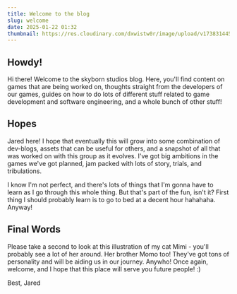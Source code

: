 ```yaml
---
title: Welcome to the blog
slug: welcome
date: 2025-01-22 01:32
thumbnail: https://res.cloudinary.com/dxwistw0r/image/upload/v1738314455/mimi_cover_mkvgdp.jpg
---
```

## Howdy!

Hi there! Welcome to the skyborn studios blog. Here, you'll find content on games that are being worked on, thoughts straight from the developers of our games, guides on how to do lots of different stuff related to game development and software engineering, and a whole bunch of other stuff!

## Hopes

Jared here! I hope that eventually this will grow into some combination of dev-blogs, assets that can be useful for others, and a snapshot of all that was worked on with this group as it evolves. I've got big ambitions in the games we've got planned, jam packed with lots of story, trials, and tribulations. 

I know I'm not perfect, and there's lots of things that I'm gonna have to learn as I go through this whole thing. But that's part of the fun, isn't it? First thing I should probably learn is to go to bed at a decent hour hahahaha. Anyway!

## Final Words

Please take a second to look at this illustration of my cat Mimi - you'll probably see a lot of her around. Her brother Momo too! They've got tons of personality and will be aiding us in our journey. Anywho! Once again, welcome, and I hope that this place will serve you future people! :)

Best, Jared
